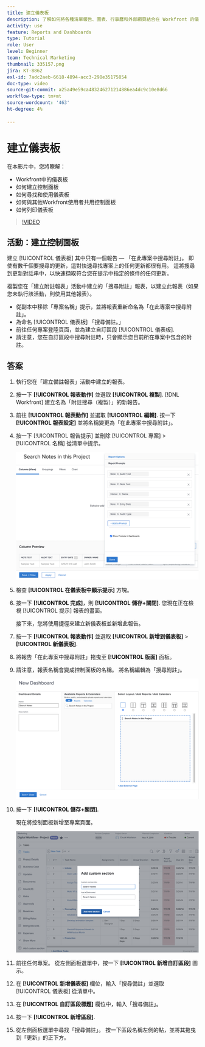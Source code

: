 ```yaml
---
title: 建立儀表板
description: 了解如何將各種清單報告、圖表、行事曆和外部網頁結合在 Workfront 的儀表板中。
activity: use
feature: Reports and Dashboards
type: Tutorial
role: User
level: Beginner
team: Technical Marketing
thumbnail: 335157.png
jira: KT-8862
exl-id: 7adc2aeb-6618-4894-acc3-298e35175854
doc-type: video
source-git-commit: a25a49e59ca483246271214886ea4dc9c10e8d66
workflow-type: tm+mt
source-wordcount: '463'
ht-degree: 4%

---
```


# 建立儀表板

在本影片中，您將瞭解：

* Workfront中的儀表板
* 如何建立控制面板
* 如何尋找和使用儀表板
* 如何與其他Workfront使用者共用控制面板
* 如何列印儀表板

>[!VIDEO](https://video.tv.adobe.com/v/335157/?quality=12&learn=on)

## 活動：建立控制面板

建立 [!UICONTROL 儀表板] 其中只有一個報告 — 「在此專案中搜尋附註」。 即使有數千個要搜尋的更新，這對快速尋找專案上的任何更新都很有用。 這將搜尋到更新對話串中，以快速擷取符合您在提示中指定的條件的任何更新。

複製您在「建立附註報表」活動中建立的「搜尋附註」報表，以建立此報表（如果您未執行該活動，則使用其他報表）。

* 從副本中移除「專案名稱」提示，並將報表重新命名為「在此專案中搜尋附註」。
* 為命名 [!UICONTROL 儀表板] 「搜尋備註。」
* 前往任何專案登陸頁面，並為建立自訂區段 [!UICONTROL 儀表板].
* 請注意，您在自訂區段中搜尋附註時，只會顯示您目前所在專案中包含的附註。

## 答案

1. 執行您在「建立備註報表」活動中建立的報表。
1. 按一下 **[!UICONTROL 報表動作]** 並選取 **[!UICONTROL 複製]**. [!DNL Workfront] 建立名為「附註搜尋（複製）」的新報告。
1. 前往 **[!UICONTROL 報表動作]** 並選取 **[!UICONTROL 編輯]**. 按一下 **[!UICONTROL 報表設定]** 並將名稱變更為「在此專案中搜尋附註」。
1. 按一下 [!UICONTROL 報告提示] 並刪除 [!UICONTROL 專案] > [!UICONTROL 名稱] 從清單中提示。

   ![建立新儀表板的畫面影像](assets/edit-report-prompts.png)

1. 檢查 **[!UICONTROL 在儀表板中顯示提示]** 方塊。
1. 按一下 **[!UICONTROL 完成]**，則 **[!UICONTROL 儲存+關閉]**. 您現在正在檢視 [!UICONTROL 提示] 報表的畫面。

   接下來，您將使用捷徑來建立新儀表板並新增此報告。

1. 按一下 **[!UICONTROL 報表動作]** 並選取 **[!UICONTROL 新增到儀表板]** > **[!UICONTROL 新儀表板]**.
1. 將報告「在此專案中搜尋附註」拖曳至 **[!UICONTROL 版面]** 面板。
1. 請注意，報表名稱會變成控制面板的名稱。 將名稱編輯為「搜尋附註」。

   ![建立新儀表板的畫面影像](assets/create-dashboard.png)

1. 按一下 **[!UICONTROL 儲存+關閉]**.

   現在將控制面板新增至專案頁面。

   ![建立新儀表板的畫面影像](assets/add-custom-section.png)

1. 前往任何專案。 從左側面板選單中，按一下 **[!UICONTROL 新增自訂區段]** 圖示。
1. 在 **[!UICONTROL 新增儀表板]** 欄位，輸入「搜尋備註」並選取 [!UICONTROL 儀表板] 從清單中。
1. 在 **[!UICONTROL 自訂區段標題]** 欄位中，輸入「搜尋備註」。
1. 按一下 **[!UICONTROL 新增區段]**.
1. 從左側面板選單中尋找「搜尋備註」。 按一下區段名稱左側的點，並將其拖曳到「更新」的正下方。
